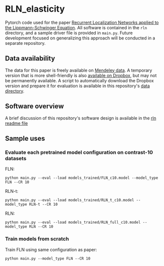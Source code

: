 # RLN_elasticity
Pytorch code used for the paper [Recurrent Localization Networks applied to the Lippmann-Schwinger Equation](https://doi.org/10.1016/j.commatsci.2021.110356). All software is contained in the `rln` directory, and a sample driver file is provided in `main.py`. Future development focused on generalizing this approach will be conducted in a separate repository.

## Data availability
The data for this paper is freely available on [Mendeley data](https://data.mendeley.com/datasets/v6dt8dwrh8/2). A temporary version that is more shell-friendly is also [available on Dropbox](https://www.dropbox.com/sh/pma0npf1wr86n9i/AADFc7xWNOe6WilrJQbSHC8Va), but may not be permanently available. A script to automatically download the Dropbox version and prepare it for evaluation is available in this repository's [data directory](./data).

## Software overview
A brief discussion of this repository's software design is available in the [rln readme file](./rln/README.md)

## Sample uses

### Evaluate each pretrained model configuration on contrast-10 datasets

FLN:
```
python main.py --eval --load models_trained/FLN_c10.model --model_type FLN --CR 10
```

RLN-t:
```
python main.py --eval --load models_trained/RLN_t_c10.model --model_type RLN-t --CR 10
```

RLN:
```
python main.py --eval --load models_trained/RLN_full_c10.model --model_type RLN --CR 10
```

### Train models from scratch
Train FLN using same configuration as paper: 
```
python main.py --model_type FLN --CR 10
```
